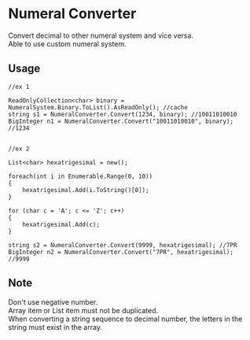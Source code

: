 # Numeral Converter
Convert decimal to other numeral system and vice versa.<br>
Able to use custom numeral system.
## Usage
```
//ex 1

ReadOnlyCollection<char> binary = NumeralSystem.Binary.ToList().AsReadOnly(); //cache
string s1 = NumeralConverter.Convert(1234, binary); //10011010010
BigInteger n1 = NumeralConverter.Convert("10011010010", binary); //1234


//ex 2

List<char> hexatrigesimal = new();

foreach(int i in Enumerable.Range(0, 10))
{
    hexatrigesimal.Add(i.ToString()[0]);
}

for (char c = 'A'; c <= 'Z'; c++)
{
    hexatrigesimal.Add(c);
}

string s2 = NumeralConverter.Convert(9999, hexatrigesimal); //7PR
BigInteger n2 = NumeralConverter.Convert("7PR", hexatrigesimal); //9999
```
## Note
Don't use negative number.<br>
Array item or List item must not be duplicated.<br>
When converting a string sequence to decimal number, the letters in the string must exist in the array.
